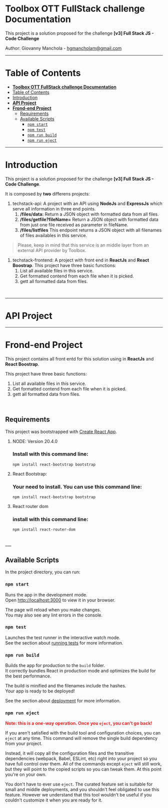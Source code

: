# **Toolbox OTT FullStack challenge Documentation**

This project is a solution proposed for the challenge **[v3] Full Stack JS - Code Challenge**

Author: Giovanny Manchola - hgmancholam@gmail.com

---

# Table of Contents

- [**Toolbox OTT FullStack challenge Documentation**](#toolbox-ott-fullstack-challenge-documentation)
- [Table of Contents](#table-of-contents)
- [Introduction](#introduction)
- [**API Project**](#api-project)
- [**Frond-end Project**](#frond-end-project)
  - [Requirements](#requirements)
  - [Available Scripts](#available-scripts)
    - [`npm start`](#npm-start)
    - [`npm test`](#npm-test)
    - [`npm run build`](#npm-run-build)
    - [`npm run eject`](#npm-run-eject)

<div id='Introduction' >

---

# Introduction

This project is a solution proposed for the challenge **[v3] Full Stack JS - Code Challenge**.

It is composed by **two** differens projects:

1. techstack-api: A project with an API using **NodeJs** and **ExpressJs** which serve all information in three end points.
   1. **/files/data:** Return a JSON object with formatted data from all files.
   2. **/files/getfile?fileName=<filename>** Return a JSON object with formatted data from just one file received as parameter in fileName.
   3. **/files/listfiles** This endpoint returns a JSON object with all filenames of files availables in this service.

> Please, keep in mind that this service is an middle layer from an external API provider by Toolbox.

1. techstack-frontend: A project with front end in **ReactJs** and **React Boostrap**. This project have three basic functions:
   1. List all available files in this service.
   2. Get formatted contend from each file when it is picked.
   3. gett all formatted data from files.
   </div>
   <br/>

---

<div id='API' >

# **API Project**

</div>

---

<div id='Frond-end' >

# **Frond-end Project**

This project contains all front entd for this solution using in **ReactJs** and **React Boostrap**.

This project have three basic functions:

1.  List all available files in this service.
2.  Get formatted contend from each file when it is picked.
3.  gett all formatted data from files.

<br/>
<div id='fe-requirements' >

## Requirements

This project was bootstrapped with [Create React App](https://github.com/facebook/create-react-app).

1. NODE: Version 20.4.0 
    ### Install with this command line:
    ```
    npm install react-bootstrap bootstrap
   ```
 
2. React Bootstrap: 
    ### Your need to install. You can use this command line:
    ```
    npm install react-bootstrap bootstrap
    ```
3. React router dom
    ###  install with this command line:
    ```
    npm install react-router-dom 
    ```   

<br/>
___
<div id='fe-availablescripts' >

## Available Scripts

In the project directory, you can run:

### `npm start`

Runs the app in the development mode.\
Open [http://localhost:3000](http://localhost:3000) to view it in your browser.

The page will reload when you make changes.\
You may also see any lint errors in the console.

### `npm test`

Launches the test runner in the interactive watch mode.\
See the section about [running tests](https://facebook.github.io/create-react-app/docs/running-tests) for more information.

### `npm run build`

Builds the app for production to the `build` folder.\
It correctly bundles React in production mode and optimizes the build for the best performance.

The build is minified and the filenames include the hashes.\
Your app is ready to be deployed!

See the section about [deployment](https://facebook.github.io/create-react-app/docs/deployment) for more information.

### `npm run eject`

<span style="color:#FF2020"> **Note: this is a one-way operation. Once you `eject`, you can't go back!** </span>

If you aren't satisfied with the build tool and configuration choices, you can `eject` at any time. This command will remove the single build dependency from your project.

Instead, it will copy all the configuration files and the transitive dependencies (webpack, Babel, ESLint, etc) right into your project so you have full control over them. All of the commands except `eject` will still work, but they will point to the copied scripts so you can tweak them. At this point you're on your own.

You don't have to ever use `eject`. The curated feature set is suitable for small and middle deployments, and you shouldn't feel obligated to use this feature. However we understand that this tool wouldn't be useful if you couldn't customize it when you are ready for it.
